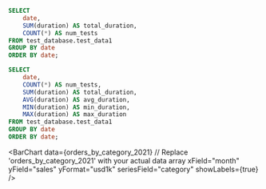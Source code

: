 ```sql table4
SELECT
    date,
    SUM(duration) AS total_duration,
    COUNT(*) AS num_tests
FROM test_database.test_data1
GROUP BY date
ORDER BY date;
```

```sql table5
SELECT
    date,
    COUNT(*) AS num_tests,
    SUM(duration) AS total_duration,
    AVG(duration) AS avg_duration,
    MIN(duration) AS min_duration,
    MAX(duration) AS max_duration
FROM test_database.test_data1
GROUP BY date
ORDER BY date;
```

<DataTable 
data={table5}
/>


<LineChart
    data={table5} 
    title="Total Duration of Tests by Month"
    xField="date"
    yField="num_tests"
    xAxisTitle="Date"
    yAxisTitle="Number of Tests"
    seriesName="Number of Tests"
/>

<BarChart
    data={orders_by_category_2021} // Replace 'orders_by_category_2021' with your actual data array
    xField="month"
    yField="sales"
    yFormat="usd1k"
    seriesField="category"
    showLabels={true}
/>